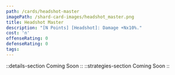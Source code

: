 ```yaml
---
path: /cards/headshot-master
imagePath: /shard-card-images/headshot_master.png
title: Headshot Master
description: "[N Points] [Headshot]: Damage +Nx10%."
cost: 'n'
offenseRating: 0
defenseRating: 0
tags:
---
```

::details-section
Coming Soon
::
::strategies-section
Coming Soon
::